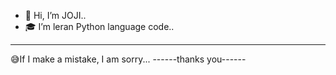 - 👋 Hi, I’m JOJI..
- 🎓 I’m leran Python language code..

----------------------
😅If I make a mistake, I am sorry...
------thanks you------
